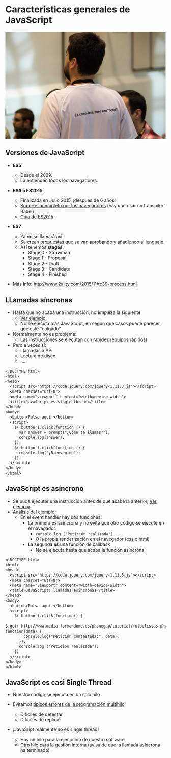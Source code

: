 # Características generales de JavaScript



![](javascript.jpg)


## Versiones de JavaScript
- **ES5**: 
  - Desde el 2009. 
  - La entienden todos los navegadores.
- **ES6 o ES2015**: 
  - Finalizada en Julio 2015, ¡después de 6 años!
  - [Soporte incompleto por los navegadores](http://kangax.github.io/compat-table/es6/) (hay que usar un transpiler: Babel)
  - [Guía de ES2015](http://babeljs.io/docs/learn-es2015/)


- **ES7** 
  - Ya no se llamará asi
  - Se crean propuestas que se van aprobando y añadiendo al lenguaje.
  - Así tenemos **stages**:
    - Stage 0 - Strawman
    - Stage 1 - Proposal
    - Stage 2 - Draft
    - Stage 3 - Candidate
    - Stage 4 - Finished

- Más info: http://www.2ality.com/2015/11/tc39-process.html


## LLamadas síncronas
- Hasta que no acaba una instrucción, no empieza la siguiente
    - [Ver ejemplo](https://jsbin.com/fuzofi/edit?html,console,output)
    - No se ejecuta más JavaScript, en según que casos puede parecer que esté "colgado"
- Normalmente no es problema:
    - Las instrucciones se ejecutan con rapidez (equipos rápidos)
- Pero a veces sí:
    - Llamadas a API
    - Lectura de disco
    - ....


```
<!DOCTYPE html>
<html>
<head>
  <script src="https://code.jquery.com/jquery-1.11.3.js"></script>
  <meta charset="utf-8">
  <meta name="viewport" content="width=device-width">
  <title>JavaScript es single thread</title>
</head>
<body>
  <button>Pulsa aquí </button>
  <script>
    $('button').click(function () {
      var answer = prompt("¿Cómo te llamas?");
      console.log(answer);  
    });
    $('button').click(function () {
      console.log("¡Bienvenido");  
    });
  </script>
</body>
</html>
```


## JavaScript es asíncrono
- Se pude ejecutar una instrucción antes de que acabe la anterior, [Ver ejemplo](http://jsbin.com/qufito/4/edit?html,console,output)
- Análisis del ejemplo:
    - En el event handler hay dos funciones:
        - La primera es asíncrona y no evita que otro código se ejecute en el navegador:
            - ```console.log ("Petición realizada")```
            - O la propia renderización en el navegador (css o html)
        - La segunda es una función de callback
            - No se ejecuta hasta que acaba la función asíncrona


``` 
<!DOCTYPE html>
<html>
<head>
  <script src="https://code.jquery.com/jquery-1.11.3.js"></script>
  <meta charset="utf-8">
  <meta name="viewport" content="width=device-width">
  <title>JavaScript: llamadas asíncronas</title>
</head>
<body>
  <button>Pulsa aquí </button>
  <script>
    $('button').click(function() {  
      $.get('http://www.media.formandome.es/phonegap/tutorial/futbolistas.php', function(data) {
        console.log("Petición contestada:", data);
      });
      console.log ("Petición realizada");
    })
  </script>
</body>
</html>
```


## JavaScript es casi Single Thread
- Nuestro código se ejecuta en un solo hilo
- Evitamos [típicos errores de la programación multihilo](http://stackoverflow.com/questions/499634/how-to-detect-and-debug-multi-threading-problems)
    - Dificiles de detectar
    - Dificiles de replicar

- ¡JavaSript realmente no es single thread!
    - Hay un hilo para la ejecución de nuestro software
    - Otro hilo para la gestión interna (avisa de que la llamada asíncrona ha terminado)